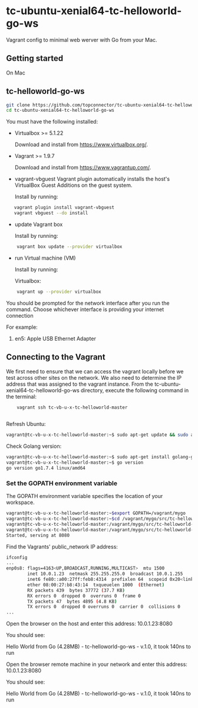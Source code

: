 # tc-ubuntu-xenial64-tc-helloworld-go-ws

Vagrant config to minimal web werver with Go from your Mac.

## Getting started

On Mac

## tc-helloworld-go-ws

```bash
git clone https://github.com/topconnector/tc-ubuntu-xenial64-tc-helloworld-go-ws.git 
cd tc-ubuntu-xenial64-tc-helloworld-go-ws
```

You must have the following installed:

* Virtualbox >= 5.1.22

  Download and install from https://www.virtualbox.org/.
    
* Vagrant >= 1.9.7

  Download and install from https://www.vagrantup.com/.
  
* vagrant-vbguest Vagrant plugin
  automatically installs the host's VirtualBox Guest Additions on the guest system.

  Install by running: 

```bash
   vagrant plugin install vagrant-vbguest
   vagrant vbguest --do install
```

 
* update Vagrant box

  Install by running: 
    
```bash
    vagrant box update --provider virtualbox
```
   
* run Virtual machine (VM)

  Install by running: 
  
  Virtualbox:
  
```bash
    vagrant up --provider virtualbox
```

You should be prompted for the network interface after you run the command. 
Choose whichever interface is providing your internet connection

For example:

1) en5: Apple USB Ethernet Adapter

## Connecting to the Vagrant

We first need to ensure that we can access the vagrant locally before we test across other sites on the network. We also need to determine the IP address that was assigned to the vagrant instance. From the tc-ubuntu-xenial64-tc-helloworld-go-ws directory, execute the following command in the terminal:

```bash
    vagrant ssh tc-vb-u-x-tc-helloworld-master
    
```

Refresh Ubuntu:

```bash
vagrant@tc-vb-u-x-tc-helloworld-master:~$ sudo apt-get update && sudo apt-get dist-upgrade
```

Check Golang version:

```bash
vagrant@tc-vb-u-x-tc-helloworld-master:~$ sudo apt-get install golang-go
vagrant@tc-vb-u-x-tc-helloworld-master:~$ go version
go version go1.7.4 linux/amd64
```

### Set the GOPATH environment variable

The GOPATH environment variable specifies the location of your workspace. 

```bash
vagrant@tc-vb-u-x-tc-helloworld-master:~$export GOPATH=/vagrant/mygo
vagrant@tc-vb-u-x-tc-helloworld-master:~$cd /vagrant/mygo/src/tc-helloworld-go-ws
vagrant@tc-vb-u-x-tc-helloworld-master:/vagrant/mygo/src/tc-helloworld-go-ws$ CGO_ENABLED=0 go build -a -tags netgo -ldflags '-w' .
vagrant@tc-vb-u-x-tc-helloworld-master:/vagrant/mygo/src/tc-helloworld-go-ws$ ./tc-helloworld-go-ws
Started, serving at 8080

```

Find the Vagrants' public_network IP address:

```bash
ifconfig
...
enp0s8: flags=4163<UP,BROADCAST,RUNNING,MULTICAST>  mtu 1500
        inet 10.0.1.23  netmask 255.255.255.0  broadcast 10.0.1.255
        inet6 fe80::a00:27ff:feb8:4314  prefixlen 64  scopeid 0x20<link>
        ether 08:00:27:b8:43:14  txqueuelen 1000  (Ethernet)
        RX packets 439  bytes 37772 (37.7 KB)
        RX errors 0  dropped 0  overruns 0  frame 0
        TX packets 47  bytes 4895 (4.8 KB)
        TX errors 0  dropped 0 overruns 0  carrier 0  collisions 0
...
```

Open the browser on the host and enter this address: 10.0.1.23:8080

You should see:

Hello World from Go (4.28MB) - tc-helloworld-go-ws - v.1.0, it took 140ns to run

Open the browser remote machine in your network and enter this address: 10.0.1.23:8080

You should see:

Hello World from Go (4.28MB) - tc-helloworld-go-ws - v.1.0, it took 140ns to run
